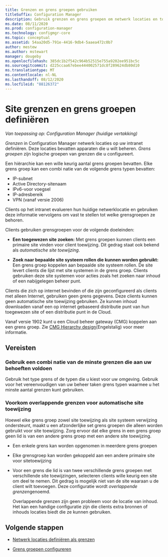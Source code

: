 ```yaml
---
title: Grenzen en grens groepen gebruiken
titleSuffix: Configuration Manager
description: Gebruik grenzen en grens groepen om netwerk locaties en toegankelijke site systemen te definiëren voor apparaten die u beheert.
ms.date: 08/11/2020
ms.prod: configuration-manager
ms.technology: configmgr-core
ms.topic: conceptual
ms.assetid: 54aa20d5-791e-4416-9db4-5aaea472c0b7
author: mestew
ms.author: mstewart
manager: dougeby
ms.openlocfilehash: 385dc1b2f542c964b52515e755a9202ee951bc5c
ms.sourcegitcommit: d225ccaa67ebee444002571dc8f289624db80d10
ms.translationtype: MT
ms.contentlocale: nl-NL
ms.lasthandoff: 08/12/2020
ms.locfileid: "88126372"
---
```

# <a name="define-site-boundaries-and-boundary-groups"></a>Site grenzen en grens groepen definiëren

*Van toepassing op: Configuration Manager (huidige vertakking)*

*Grenzen* in Configuration Manager netwerk locaties op uw intranet definiëren. Deze locaties bevatten apparaten die u wilt beheren. *Grens groepen* zijn logische groepen van grenzen die u configureert.

Een hiërarchie kan een wille keurig aantal grens groepen bevatten. Elke grens groep kan een combi natie van de volgende grens typen bevatten:  

- IP-subnet  
- Active Directory-sitenaam  
- IPv6-voor voegsel  
- IP-adresbereik  
- VPN (vanaf versie 2006)

Clients op het intranet evalueren hun huidige netwerklocatie en gebruiken deze informatie vervolgens om vast te stellen tot welke grensgroepen ze behoren.  

Clients gebruiken grensgroepen voor de volgende doeleinden:  

- **Een toegewezen site zoeken:** Met grens groepen kunnen clients een primaire site vinden voor client toewijzing. Dit gedrag staat ook bekend als *automatische site toewijzing*.  

- **Zoek naar bepaalde site systeem rollen die kunnen worden gebruikt:** Een grens groep koppelen aan bepaalde site systeem rollen. De site levert clients die lijst met site systemen in de grens groep. Clients gebruiken deze site systemen voor acties zoals het zoeken naar inhoud of een nabijgelegen beheer punt.  

Clients die zich op internet bevinden of die zijn geconfigureerd als clients met alleen Internet, gebruiken geen grens gegevens. Deze clients kunnen geen automatische site toewijzing gebruiken. Ze kunnen inhoud downloaden vanaf een op internet gebaseerd distributie punt van hun toegewezen site of een distributie punt in de Cloud.  

Vanaf versie 1902 kunt u een Cloud beheer gateway (CMG) koppelen aan een grens groep. Zie [CMG Hierarchy design](../../../clients/manage/cmg/plan-cloud-management-gateway.md#hierarchy-design)(Engelstalig) voor meer informatie.<!--3640932-->


## <a name="recommendations"></a><a name="BKMK_BoundaryBestPractices"></a>Vereisten

### <a name="use-a-mix-of-the-fewest-boundaries-that-meet-your-needs"></a>Gebruik een combi natie van de minste grenzen die aan uw behoeften voldoen

Gebruik het type grens of de typen die u kiest voor uw omgeving. Gebruik voor het vereenvoudigen van uw beheer taken grens typen waarmee u het minste aantal grenzen kunt gebruiken.

### <a name="avoid-overlapping-boundaries-for-automatic-site-assignment"></a>Voorkom overlappende grenzen voor automatische site toewijzing

Hoewel elke grens groep zowel site toewijzing als site systeem verwijzing ondersteunt, maakt u een afzonderlijke set grens groepen die alleen worden gebruikt voor site toewijzing. Zorg ervoor dat elke grens in een grens groep geen lid is van een andere grens groep met een andere site toewijzing.

- Een enkele grens kan worden opgenomen in meerdere grens groepen  

- Elke grensgroep kan worden gekoppeld aan een andere primaire site voor sitetoewijzing  

- Voor een grens die lid is van twee verschillende grens groepen met verschillende site toewijzingen, selecteren clients wille keurig een site om deel te nemen. Dit gedrag is mogelijk niet van de site waaraan u de client wilt toevoegen. Deze configuratie wordt *overlappende grenzen*genoemd.  

    Overlappende grenzen zijn geen probleem voor de locatie van inhoud. Het kan een handige configuratie zijn die clients extra bronnen of inhouds locaties biedt die ze kunnen gebruiken.  


## <a name="next-steps"></a>Volgende stappen

- [Netwerk locaties definiëren als grenzen](boundaries.md)

- [Grens groepen configureren](boundary-groups.md)
